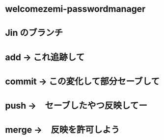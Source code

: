 # welcomezemi-passwordmanager

# Jin のブランチ

# add -> これ追跡して

# commit -> この変化して部分セーブして

# push ->　セーブしたやつ反映してー

# merge ->　反映を許可しよう
